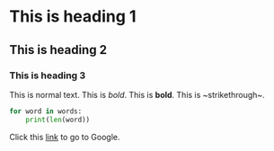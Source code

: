 # This is heading 1
## This is heading 2
### This is heading 3

This is normal text. 
This is *bold*.
This is **bold**.
This is ~strikethrough~.

```python
for word in words:
    print(len(word))
```

Click this [link](http://www.google.com) to go to Google.


